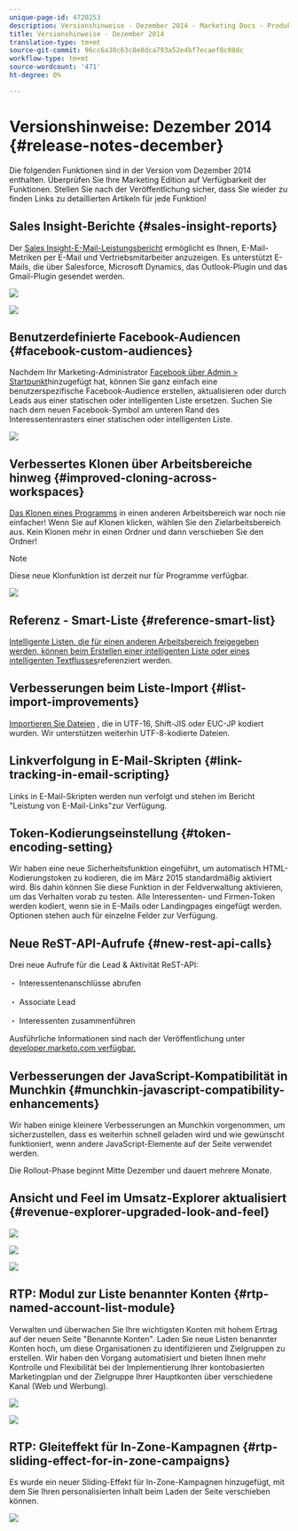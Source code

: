 ```yaml
---
unique-page-id: 4720253
description: Versionshinweise - Dezember 2014 - Marketing Docs - Produktdokumentation
title: Versionshinweise - Dezember 2014
translation-type: tm+mt
source-git-commit: 96cc6a30c63c8e8dca793a52e4bf7ecaef8c08dc
workflow-type: tm+mt
source-wordcount: '471'
ht-degree: 0%

---
```



# Versionshinweise: Dezember 2014 {#release-notes-december}

Die folgenden Funktionen sind in der Version vom Dezember 2014 enthalten. Überprüfen Sie Ihre Marketing Edition auf Verfügbarkeit der Funktionen. Stellen Sie nach der Veröffentlichung sicher, dass Sie wieder zu finden Links zu detaillierten Artikeln für jede Funktion!

## Sales Insight-Berichte {#sales-insight-reports}

Der [Sales Insight-E-Mail-Leistungsbericht](../../product-docs/marketo-sales-insight/msi-for-salesforce/features/performance-reports/sales-insight-email-performance-report.md) ermöglicht es Ihnen, E-Mail-Metriken per E-Mail und Vertriebsmitarbeiter anzuzeigen. Es unterstützt E-Mails, die über Salesforce, Microsoft Dynamics, das Outlook-Plugin und das Gmail-Plugin gesendet werden.

![](assets/image2014-12-5-11-3a5-3a46.png)

![](assets/image2014-12-5-11-3a5-3a55.png)

## Benutzerdefinierte Facebook-Audiencen {#facebook-custom-audiences}

Nachdem Ihr Marketing-Administrator [Facebook über Admin > Startpunkt](../../product-docs/demand-generation/ad-network-integrations/add-facebook-custom-audiences-as-a-launchpoint-service.md)hinzugefügt hat, können Sie ganz einfach eine benutzerspezifische Facebook-Audience erstellen, aktualisieren oder durch Leads aus einer statischen oder intelligenten Liste [](../../product-docs/demand-generation/facebook/create-a-custom-audience-in-facebook.md)ersetzen. Suchen Sie nach dem neuen Facebook-Symbol am unteren Rand des Interessentenrasters einer statischen oder intelligenten Liste.

![](assets/image2014-12-5-11-3a6-3a28.png)

## Verbessertes Klonen über Arbeitsbereiche hinweg  {#improved-cloning-across-workspaces}

[Das Klonen eines Programms](../../product-docs/core-marketo-concepts/programs/working-with-programs/clone-a-program.md) in einen anderen Arbeitsbereich war noch nie einfacher! Wenn Sie auf Klonen klicken, wählen Sie den Zielarbeitsbereich aus. Kein Klonen mehr in einen Ordner und dann verschieben Sie den Ordner!

>[!NOTE]
>
>Diese neue Klonfunktion ist derzeit nur für Programme verfügbar.

![](assets/image2014-12-5-11-3a7-3a13.png)

## Referenz - Smart-Liste {#reference-smart-list}

[Intelligente Listen, die für einen anderen Arbeitsbereich freigegeben werden, können beim Erstellen einer intelligenten Liste oder eines intelligenten Textflusses](../../product-docs/core-marketo-concepts/smart-lists-and-static-lists/using-smart-lists/reference-a-list-or-smart-list-across-workspaces.md)referenziert werden.

## Verbesserungen beim Liste-Import {#list-import-improvements}

[Importieren Sie Dateien](../../getting-started/quick-wins/import-a-list-of-people.md) , die in UTF-16, Shift-JIS oder EUC-JP kodiert wurden. Wir unterstützen weiterhin UTF-8-kodierte Dateien.

## Linkverfolgung in E-Mail-Skripten {#link-tracking-in-email-scripting}

Links in E-Mail-Skripten werden nun verfolgt und stehen im Bericht &quot;Leistung von E-Mail-Links&quot;zur Verfügung.

## Token-Kodierungseinstellung {#token-encoding-setting}

Wir haben eine neue Sicherheitsfunktion eingeführt, um automatisch HTML-Kodierungstoken zu kodieren, die im März 2015 standardmäßig aktiviert wird. Bis dahin können Sie diese Funktion in der Feldverwaltung aktivieren, um das Verhalten vorab zu testen. Alle Interessenten- und Firmen-Token werden kodiert, wenn sie in E-Mails oder Landingpages eingefügt werden. Optionen stehen auch für einzelne Felder zur Verfügung.

## Neue ReST-API-Aufrufe {#new-rest-api-calls}

Drei neue Aufrufe für die Lead &amp; Aktivität ReST-API:

・ Interessentenanschlüsse abrufen

・ Associate Lead

・ Interessenten zusammenführen

Ausführliche Informationen sind nach der Veröffentlichung unter [developer.marketo.com verfügbar.](http://developers.marketo.com/)

## Verbesserungen der JavaScript-Kompatibilität in Munchkin {#munchkin-javascript-compatibility-enhancements}

Wir haben einige kleinere Verbesserungen an Munchkin vorgenommen, um sicherzustellen, dass es weiterhin schnell geladen wird und wie gewünscht funktioniert, wenn andere JavaScript-Elemente auf der Seite verwendet werden.

Die Rollout-Phase beginnt Mitte Dezember und dauert mehrere Monate.

## Ansicht und Feel im Umsatz-Explorer aktualisiert {#revenue-explorer-upgraded-look-and-feel}

![](assets/image2014-12-5-11-3a8-3a4.png)

![](assets/image2014-12-5-11-3a8-3a14.png)

![](assets/image2014-12-5-11-3a8-3a36.png)

## RTP: Modul zur Liste benannter Konten {#rtp-named-account-list-module}

Verwalten und überwachen Sie Ihre wichtigsten Konten mit hohem Ertrag auf der neuen Seite &quot;Benannte Konten&quot;. Laden Sie neue Listen benannter Konten hoch, um diese Organisationen zu identifizieren und Zielgruppen zu erstellen. Wir haben den Vorgang automatisiert und bieten Ihnen mehr Kontrolle und Flexibilität bei der Implementierung Ihrer kontobasierten Marketingplan und der Zielgruppe Ihrer Hauptkonten über verschiedene Kanal (Web und Werbung).

![](assets/image2014-12-5-11-3a8-3a56.png)

![](assets/image2014-12-5-11-3a9-3a10.png)

## RTP: Gleiteffekt für In-Zone-Kampagnen {#rtp-sliding-effect-for-in-zone-campaigns}

Es wurde ein neuer Sliding-Effekt für In-Zone-Kampagnen hinzugefügt, mit dem Sie Ihren personalisierten Inhalt beim Laden der Seite verschieben können.

![](assets/image2014-12-5-11-3a9-3a34.png)

